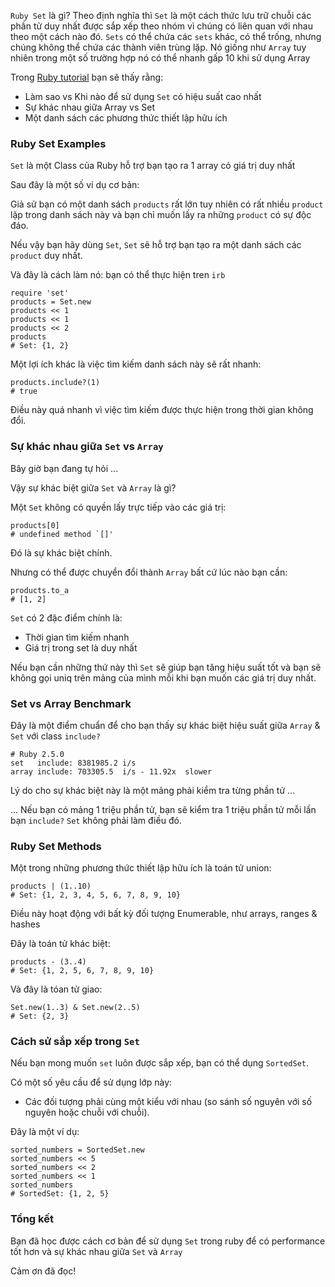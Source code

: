 `Ruby Set` là gì?
Theo định nghĩa thì `Set` là một cách thức lưu trữ chuỗi các phần tử duy nhất được sắp xếp theo nhóm vì chúng có liên quan với nhau theo một cách nào đó. `Sets` có thể chứa các `sets` khác, có thể trống, nhưng chúng không thể chứa các thành viên trùng lặp. 
Nó giống như `Array` tuy nhiên trong một số trường hợp nó có thể nhanh gấp 10 khi sử dụng Array

Trong [ Ruby tutorial](https://www.rubyguides.com/ruby-tutorial/) bạn sẽ thấy rằng:

- Làm sao vs Khi nào để sử dụng `Set` có hiệu suất cao nhất
- Sự khác nhau giữa Array vs Set
- Một danh sách các phương thức thiết lập hữu ích


### Ruby Set Examples

`Set` là một Class của Ruby hỗ trợ bạn tạo ra 1 array có giá trị duy nhất

Sau đây là một số ví dụ cơ bản:

Giả sử bạn có một danh sách `products` rất lớn tuy nhiên có rất nhiều `product` lặp trong danh sách này và bạn chỉ muốn lấy ra những `product` có sự độc đáo.

Nếu vậy bạn hãy dùng `Set`, `Set` sẽ hỗ trợ bạn tạo ra một danh sách các `product` duy nhất.

Và đây là cách làm nó: bạn có thể thực hiện tren `irb`

```
require 'set'
products = Set.new
products << 1
products << 1
products << 2
products
# Set: {1, 2}
```

Một lợi ích khác là việc tìm kiếm danh sách này sẽ rất nhanh:

```
products.include?(1)
# true
```

Điều này quá nhanh vì việc tìm kiếm được thực hiện trong thời gian không đổi.

### Sự khác nhau giữa `Set` vs `Array`

Bây giờ bạn đang tự hỏi ...

Vậy sự khác biệt giữa `Set` và `Array` là gì?

Một `Set` không có quyền lấy trực tiếp vào các giá trị:

```
products[0]
# undefined method `[]'
```

Đó là sự khác biệt chính.

Nhưng có thể được chuyển đổi thành `Array` bất cứ lúc nào bạn cần:

```
products.to_a
# [1, 2]
```

`Set` có 2 đặc điểm chính là:

- Thời gian tìm kiếm nhanh
- Giá trị trong set là duy nhất

Nếu bạn cần những thứ này thì  `Set` sẽ giúp bạn tăng hiệu suất tốt và bạn sẽ không gọi uniq trên mảng của mình mỗi khi bạn muốn các giá trị duy nhất.

### Set vs Array Benchmark

Đây là một điểm chuẩn để cho bạn thấy sự khác biệt hiệu suất giữa `Array` & `Set` với class `include?`

```
# Ruby 2.5.0
set   include: 8381985.2 i/s
array include: 703305.5  i/s - 11.92x  slower
```

Lý do cho sự khác biệt này là một mảng phải kiểm tra từng phần tử ...

... Nếu bạn có mảng 1 triệu phần tử, bạn sẽ kiểm tra 1 triệu phần tử mỗi lần bạn `include?`
`Set`  không phải làm điều đó.

### Ruby Set Methods

Một trong những phương thức thiết lập hữu ích là toán tử union:

```
products | (1..10)
# Set: {1, 2, 3, 4, 5, 6, 7, 8, 9, 10}
```

Điều này hoạt động với bất kỳ đối tượng Enumerable, như arrays, ranges & hashes

Đây là toán tử khác biệt:

```
products - (3..4)
# Set: {1, 2, 5, 6, 7, 8, 9, 10}
```

Và đây là tóan tử giao:

```
Set.new(1..3) & Set.new(2..5)
# Set: {2, 3}
```

### Cách sử sắp xếp trong `Set`

Nếu bạn mong muốn `set` luôn được sắp xếp, bạn có thể dụng `SortedSet`.

Có một số yêu cầu để sử dụng lớp này:

- Các đối tượng phải cùng một kiểu với nhau (so sánh số nguyên với số nguyên hoặc chuỗi với chuỗi).

Đây là một ví dụ:

```
sorted_numbers = SortedSet.new
sorted_numbers << 5
sorted_numbers << 2
sorted_numbers << 1
sorted_numbers
# SortedSet: {1, 2, 5}
```

### Tổng kết

Bạn đã học được cách cơ bản để sử dụng `Set` trong ruby để có performance tốt hơn và sự khác nhau giữa `Set` và `Array`

Cảm ơn đã đọc!